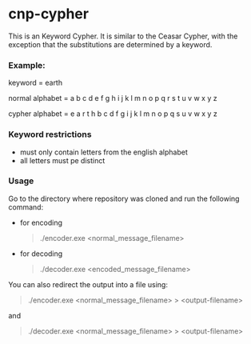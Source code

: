 # cnp-cypher
This is an Keyword Cypher.
It is similar to the Ceasar Cypher, with the exception that the substitutions are determined by a keyword.

### Example:
keyword = earth

normal alphabet = a b c d e f g h i j k l m n o p q r s t u v w x y z

cypher alphabet = e a r t h b c d f g i j k l m n o p q s u v w x y z

### Keyword restrictions
- must only contain letters from the english alphabet
- all letters must pe distinct

### Usage
Go to the directory where repository was cloned and run the following command:
- for encoding
  
  > ./encoder.exe <keyword> <normal_message_filename>
  
- for decoding
  
  > ./decoder.exe <keyword> <encoded_message_filename>

You can also redirect the output into a file using:
> ./encoder.exe <keyword> <normal_message_filename> \> \<output-filename>

and

> ./decoder.exe <keyword> <normal_message_filename> \> \<output-filename>
